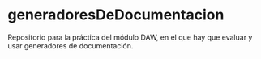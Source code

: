 # generadoresDeDocumentacion
Repositorio para la práctica del módulo DAW, en el que hay que evaluar y usar generadores de documentación.
